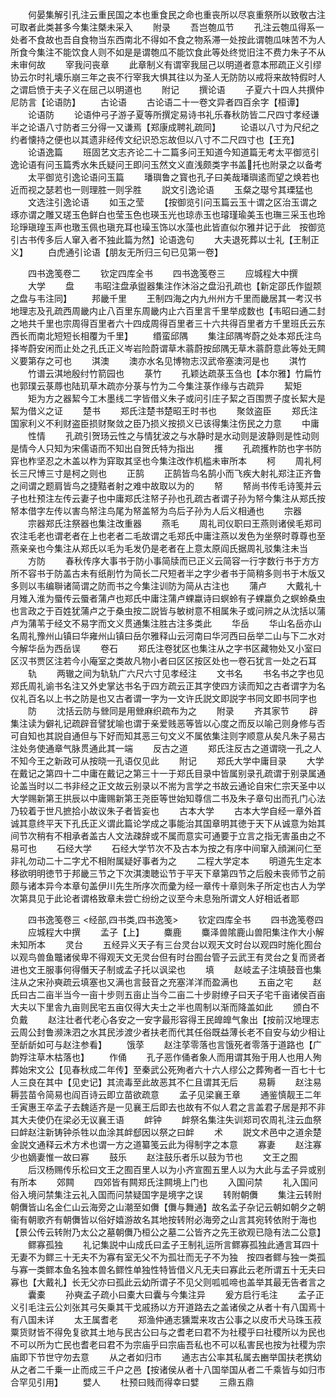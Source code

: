 <!-- { "loadSidebar": true } -->
　　何晏集解引孔注云重民国之本也重食民之命也重丧所以尽哀重祭所以致敬古注可取者此类甚多今集注槩未采入
　　附录
　　吾岂匏瓜节
　　孔注云匏瓜得系一处者不食故也吾自食物当东西南北不得如不食之物系滞一处按此谓匏瓜味苦不为人所食今集注不能饮食人则不如是是谓匏瓜不能饮食此等处终觉旧注不费力朱子不从未审何故
　　宰我问丧章
　　此章制义有谓宰我屈己以明道者意本邢疏正义引缪协云尔时礼壊乐崩三年之丧不行宰我大惧其往以为圣人无防防以戒将来故特假时人之谓启愤于夫子义在屈己以明道也
　　附记
　　撰论语
　　子夏六十四人共撰仲尼防言【论语防】
　　古论语
　　古论语二十一卷文异者四百余字【桓谭】
　　论语防
　　论语仲弓子游子夏等所撰定易诗书礼乐春秋防皆二尺四寸孝经谦半之论语八寸防者三分得一又谦焉【郑康成聘礼疏同】
　　论语以八寸为尺纪之约者懐持之便也以其遗非经传文纪识恐忘故但以八寸不二尺四寸也【王充】
　　论语逸篇
　　班固艺文志齐论二十二篇多问王知道今知道篇无考太平御览引逸论语有问玉篇秀水朱氏疑问王即问玉然文义直浅颇类字书盖托也附录之以备考
　　太平御览引逸论语问玉篇
　　璠璵鲁之寳也孔子曰美哉璠璵逺而望之焕若也近而视之瑟若也一则理胜一则孚胜
　　説文引逸论语
　　玉粲之璱兮其瑮猛也
　　文选注引逸论语
　　如玉之莹
　　【按御览引问玉篇云玉十谓之区治玉谓之琢亦谓之雕又瑳玉色鲜白也莹玉色也瑛玉光也琼赤玉也璿瑾瑜美玉也璑三采玉也玲玱琤瑱瑝玉声也璬玉佩也瑱充耳也璪玉饰以水藻也此皆直似尔雅并记于此　按御览引古书传多后人窜入者不独此篇为然】论语逸句
　　大夫退死葬以士礼【王制正义】
　　白虎通引论语【朋友无所归三句已见第一卷】













　　四书逸笺卷二
　　钦定四库全书
　　四书逸笺卷三
　　应城程大中撰
　　大学
　　盘
　　韦昭注盘承盥器集注作沐浴之盘沿孔疏也【新定邵氏作盥颒之盘与韦注同】
　　邦畿千里
　　王制四海之内九州州方千里而畿居其一考汉书地理志及孔疏西周畿内止八百里东周畿内止六百里言千里举成数也【韦昭曰通二封之地共千里也宗周得百里者六十四成周得百里者三十六共得百里者方千里班氏云东西长而南北短短长相覆为千里】
　　缗蛮邱隅
　　集注邱隅岑蔚之处本郑氏注鸟择岑蔚安闲而止处之孔氏正义岑岩险蔚谓草木蓊蔚按邱隅无草木蓊蔚意此等处无闗义要第存之可也
　　淇澳
　　澳亦水名见博物志汉武帝塞澳河是也
　　淇竹
　　竹谱云淇地殷纣竹箭园也
　　菉竹
　　孔颖达疏菉玉刍也【本尔雅】竹扁竹也郭璞云菉蓐也陆玑草木疏亦分菉与竹为二今集注菉作缘与古疏异
　　絜矩
　　矩为方之器絜今工木墨线二字皆借义朱子或问引庄子絜之百围贾子度长絜大是絜为借义之证
　　楚书
　　郑氏注楚书楚昭王时书也
　　聚敛盗臣
　　郑氏注国家利义不利财盗臣损财聚敛之臣乃损义按损义已该得集注伤民之力意
　　中庸
　　性情
　　孔疏引贺玚云性之与情犹波之与水静时是水动则是波静则是性动则是情今人只知为宋儒语而不知出自贺氏特为指出
　　擭
　　孔疏擭柞防也字书防穽也柞坚忍之木盖以柞为穽取其坚也今集注改作机槛未审所本
　　柯
　　周礼柯长三尺博三寸是柯之则也
　　正鹄
　　正鹄皆鸟名鹄小而飞疾大射礼郑注正齐鲁之间谓之题肩皆鸟之捷黠者射之难中故取以为的
　　帑
　　帑尚书传毛诗笺并云子也杜预注左传云妻子也中庸郑氏注帑子孙也孔疏古者谓子孙为帑今集注从郑氏按帑本借字左传以害鸟帑注鸟尾为帑盖帑为鸟后子孙为人后义相通也
　　宗器
　　宗器郑氏注祭器也集注改重器
　　燕毛
　　周礼司仪职曰王燕则诸侯毛郑司农注毛老也谓老者在上也老者二毛故谓之毛郑氏中庸注燕以发色为坐祭时尊尊也至燕亲亲也今集注从郑氏以毛为毛发仍是老者在上意太原阎氏据周礼驳集注未当
　　方防
　　春秋传序大事书于防小事简牍而已正义云简容一行字数行书于方方所不容书于防盖古未有纸削竹为简长二尺短者半之字少者书于简稍多则书于木版又多则以韦编聨诸简谓之防而书之今集注训防为简从古注也
　　蒲卢
　　大戴礼十月雉入淮为蜃传云蜃者蒲卢也郑氏中庸注蒲卢蜾蠃诗曰螟蛉有子蜾蠃负之螟蛉桑虫也言政之于百姓犹蒲卢之于桑虫按二説皆与敏树意不相属朱子或问辨之从沈括以蒲卢为蒲苇于经文不易字而文义贯通集注胜古注多类此
　　华岳
　　华山名岳亦山名周礼豫州山镇曰华雍州山镇曰岳尔雅释山云河南曰华河西曰岳举二山与下二水对今解华岳为西岳误
　　卷石
　　郑氏注卷犹区也集注从之字书区藏物处又小室曰区汉书贾区注若今小庵室之类故凡物小者曰区区按区处也一卷石犹言一处之石耳
　　轨
　　两辙之间为轨轨广六尺六寸见孝经注
　　文书名
　　书名书之字也见郑氏周礼谕书名注又外史掌达书名于四方疏云正其字使四方读而知之古者谓字为名仪礼百名以上书之防是也又古者谓一字为一文许氏説文即説字书同文即书同字也
　　防
　　沈括云防与檾同是用檾麻织疏布为之
　　附录
　　齐其家节
　　辟集注读为僻礼记疏辟音譬犹喻也谓于亲爱贱恶等皆以心度之而反以喻己则身修与否可自知也其説自通但与下好而知其恶三句文义不属依集注则字顺意从矣凡朱子易古注处务使通章气脉贯通此其一端
　　反古之道
　　郑氏注反古之道谓晓一孔之人不知今王之新政可从按晓一孔语仅见此
　　附记
　　郑氏大学中庸目录
　　大学在戴记之第四十二中庸在戴记之第三十一于郑氏目录中皆属别录孔疏谓于别录属通论盖当时以二书非经之正文故云别录以不耑为言学之书故云通论自宋仁宗天圣中以大学赐新第王拱辰以中庸赐新第王尧臣等世始知尊信二书及朱子章句出而孔门心法乃较着于世凡摭拾小故议朱子者皆妄也
　　古本大学
　　古本大学自经一章外首诚其意终平天下孔氏正义谓此篇论学成之事能治其国章明其徳于天下从诚意为始其间节次稍有不相承者盖古人文法疎辞或不属而意实可通要于立言之指无害虽由之不易可也
　　石经大学
　　石经大学节次不及古本为按之有序中间窜入顔渊问仁至非礼勿动二十二字尤不相附属疑好事者为之
　　二程大学定本
　　明道先生定本移欲明明徳节于邦畿三节之下次淇澳聴讼节于平天下章第四节之后殷未丧师节之前颇与诸本异今本章句盖伊川先生所序次而彚为经一章传十章则朱子所定也古人为学次第具见于此论者谓格致章未尝亡纷纷之议至今未息殆所谓文人好相诋者耶






　　四书逸笺卷三
<经部,四书类,四书逸笺>
　　钦定四库全书
　　四书逸笺卷四
　　应城程大中撰
　　孟子【上】
　　麋鹿
　　麋泽兽隂鹿山兽阳集注作大小解未知所本
　　灵台
　　五经异义天子有三台灵台以观天文时台以观四时施化囿台以观鸟兽鱼鼈诸侯卑不得观天文无灵台但有时台囿台管子云武王有灵台之复而贤者进也文王服事何得僭天子制或孟子托以讽梁也
　　填
　　赵岐孟子注填鼓音也集注从之宋孙奭疏云填塞也又满也言鼓音之充塞洋洋而盈满也
　　五亩之宅
　　赵氏曰古二亩半当今一亩十步则五亩止当今二亩二十步尉缭子曰天子宅千亩诸侯百亩大夫以下里舎九亩则民宅五亩仅得大夫士之半也周制以渐而降盖如此
　　颁白不负戴
　　赵注壮者代老心各安之一安字最形容得王民皥皥气象出【按前汉地理志云周公封鲁濒洙泗之水其民涉渡少者扶老而代其任俗既益薄长老不自安与幼少相让至龂龂如可与赵注参看】
　　饿莩
　　赵注莩零落也言饿死者零落于道路也【广韵殍注草木枯落也】
　　作俑
　　孔子恶作俑者象人而用谓其殆于用人也用人殉葬始宋文公【见春秋成二年传】至秦武公死殉者六十六人缪公之葬殉者一百七十七人三良在其中【见史记】其流毒至此故恶其不仁且谓其无后
　　易耨
　　赵注易耨芸苗令简易也阎百诗云即立苗欲疏意
　　孟子见梁襄王章
　　通鉴慎靓王二年壬寅惠王卒孟子去魏适齐是一见襄王后即去也故有不似人君之言盖君子居是邦不非其大夫使仍在梁必无议襄王语
　　衅钟
　　衅祭名集注失训郑司农周礼注云血祭曰衅赵注新铸钟杀牲以血涂其衅郄因以祭之曰衅
　　术
　　説文术邑中之道余楚金説文通释云术方术也谓一方之道纂笺云此为得制字之本意
　　寡妻
　　赵注寡少也嫡妻惟一故曰寡
　　鼓乐
　　赵注鼓乐者乐以鼓为节也
　　文王之囿
　　后汉杨赐传乐松曰文王之囿百里人以为小齐宣囿五里人以为大此与孟子异或别有所本
　　郊闗
　　四郊皆有闗郑氏注闗境上门也
　　入国问禁
　　礼入国问俗入境问禁集注云礼入国而问禁疑国字是境字之误
　　转附朝儛
　　集注云转附朝儛皆山名金仁山云海旁之山潮至如儛【儛与舞通】故名孟子杂记云朝如朝夕之朝衞有朝歌齐有朝儛皆以俗好嬉游故名其地按转附必海旁之山言其宛转依附于海也【景公传云转附乃太公之墓朝儛乃桓公之墓二公皆齐之先王欲观已隐有法二公意】
　　鳏寡孤独
　　礼记集説中山成氏曰孟子王制礼运所言鳏寡孤独此通言耳四十无妻不为鳏三十无夫不为寡有室无父不为孤壮而无子不为独　按四者鳏与独一类孤与寡一类鳏本鱼名独本兽名鳏性单独性特皆借义凡无夫曰寡此云老所谓五十无夫曰寡也【大戴礼】长无父亦曰孤此云幼所谓子不见父则呱呱啼也盖举其最无告者言之
　　囊橐
　　孙奭孟子疏小曰橐大曰囊与今集注异
　　爰方启行毛注
　　孟子正义引毛注云公刘张其弓矢乗其干戈戚扬以方开道路去之盖诸侯之从者十有八国焉十有八国未详
　　太王属耆老
　　郑渔仲通志獯鬻来攻古公事之以皮币犬马珠玉菽粟货财皆不得免复欲其土地与民古公曰与之耆老曰君不为社稷乎曰社稷所以为民也不可以所为亡民也耆老曰君不为宗庙乎曰宗庙吾私也不可以私害民也按为社稷为宗庙即下节世守勿去意
　　从之者如归市
　　通志古公率其私属去豳举国扶老携幼从之者二千乗一止而成三千户之邑【按诸侯从者十八国举国从者二千乘皆与如归市合罕见引用】
　　嬖人
　　杜预曰贱而得幸曰嬖
　　三鼎五鼎

